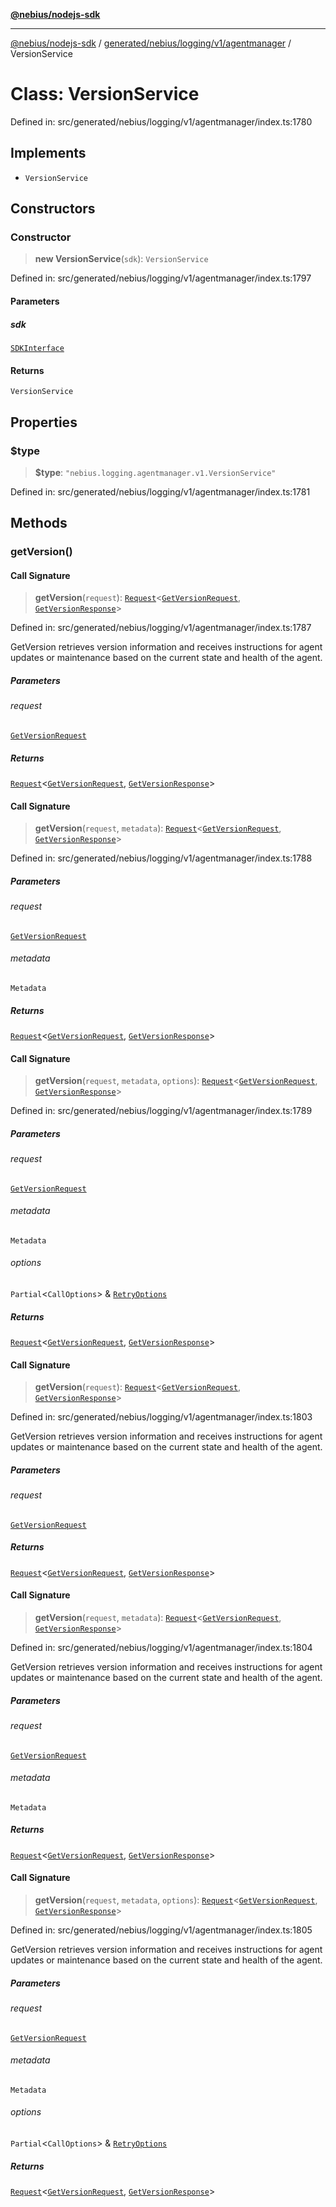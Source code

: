 [**@nebius/nodejs-sdk**](../../../../../../README.md)

---

[@nebius/nodejs-sdk](../../../../../../README.md) / [generated/nebius/logging/v1/agentmanager](../README.md) / VersionService

# Class: VersionService

Defined in: src/generated/nebius/logging/v1/agentmanager/index.ts:1780

## Implements

- `VersionService`

## Constructors

### Constructor

> **new VersionService**(`sdk`): `VersionService`

Defined in: src/generated/nebius/logging/v1/agentmanager/index.ts:1797

#### Parameters

##### sdk

[`SDKInterface`](../../../../../../sdk/interfaces/SDKInterface.md)

#### Returns

`VersionService`

## Properties

### $type

> **$type**: `"nebius.logging.agentmanager.v1.VersionService"`

Defined in: src/generated/nebius/logging/v1/agentmanager/index.ts:1781

## Methods

### getVersion()

#### Call Signature

> **getVersion**(`request`): [`Request`](../../../../../../runtime/request/classes/Request.md)\<[`GetVersionRequest`](../interfaces/GetVersionRequest.md), [`GetVersionResponse`](../interfaces/GetVersionResponse.md)\>

Defined in: src/generated/nebius/logging/v1/agentmanager/index.ts:1787

GetVersion retrieves version information and receives instructions for agent updates
or maintenance based on the current state and health of the agent.

##### Parameters

###### request

[`GetVersionRequest`](../interfaces/GetVersionRequest.md)

##### Returns

[`Request`](../../../../../../runtime/request/classes/Request.md)\<[`GetVersionRequest`](../interfaces/GetVersionRequest.md), [`GetVersionResponse`](../interfaces/GetVersionResponse.md)\>

#### Call Signature

> **getVersion**(`request`, `metadata`): [`Request`](../../../../../../runtime/request/classes/Request.md)\<[`GetVersionRequest`](../interfaces/GetVersionRequest.md), [`GetVersionResponse`](../interfaces/GetVersionResponse.md)\>

Defined in: src/generated/nebius/logging/v1/agentmanager/index.ts:1788

##### Parameters

###### request

[`GetVersionRequest`](../interfaces/GetVersionRequest.md)

###### metadata

`Metadata`

##### Returns

[`Request`](../../../../../../runtime/request/classes/Request.md)\<[`GetVersionRequest`](../interfaces/GetVersionRequest.md), [`GetVersionResponse`](../interfaces/GetVersionResponse.md)\>

#### Call Signature

> **getVersion**(`request`, `metadata`, `options`): [`Request`](../../../../../../runtime/request/classes/Request.md)\<[`GetVersionRequest`](../interfaces/GetVersionRequest.md), [`GetVersionResponse`](../interfaces/GetVersionResponse.md)\>

Defined in: src/generated/nebius/logging/v1/agentmanager/index.ts:1789

##### Parameters

###### request

[`GetVersionRequest`](../interfaces/GetVersionRequest.md)

###### metadata

`Metadata`

###### options

`Partial`\<`CallOptions`\> & [`RetryOptions`](../../../../../../runtime/request/interfaces/RetryOptions.md)

##### Returns

[`Request`](../../../../../../runtime/request/classes/Request.md)\<[`GetVersionRequest`](../interfaces/GetVersionRequest.md), [`GetVersionResponse`](../interfaces/GetVersionResponse.md)\>

#### Call Signature

> **getVersion**(`request`): [`Request`](../../../../../../runtime/request/classes/Request.md)\<[`GetVersionRequest`](../interfaces/GetVersionRequest.md), [`GetVersionResponse`](../interfaces/GetVersionResponse.md)\>

Defined in: src/generated/nebius/logging/v1/agentmanager/index.ts:1803

GetVersion retrieves version information and receives instructions for agent updates
or maintenance based on the current state and health of the agent.

##### Parameters

###### request

[`GetVersionRequest`](../interfaces/GetVersionRequest.md)

##### Returns

[`Request`](../../../../../../runtime/request/classes/Request.md)\<[`GetVersionRequest`](../interfaces/GetVersionRequest.md), [`GetVersionResponse`](../interfaces/GetVersionResponse.md)\>

#### Call Signature

> **getVersion**(`request`, `metadata`): [`Request`](../../../../../../runtime/request/classes/Request.md)\<[`GetVersionRequest`](../interfaces/GetVersionRequest.md), [`GetVersionResponse`](../interfaces/GetVersionResponse.md)\>

Defined in: src/generated/nebius/logging/v1/agentmanager/index.ts:1804

GetVersion retrieves version information and receives instructions for agent updates
or maintenance based on the current state and health of the agent.

##### Parameters

###### request

[`GetVersionRequest`](../interfaces/GetVersionRequest.md)

###### metadata

`Metadata`

##### Returns

[`Request`](../../../../../../runtime/request/classes/Request.md)\<[`GetVersionRequest`](../interfaces/GetVersionRequest.md), [`GetVersionResponse`](../interfaces/GetVersionResponse.md)\>

#### Call Signature

> **getVersion**(`request`, `metadata`, `options`): [`Request`](../../../../../../runtime/request/classes/Request.md)\<[`GetVersionRequest`](../interfaces/GetVersionRequest.md), [`GetVersionResponse`](../interfaces/GetVersionResponse.md)\>

Defined in: src/generated/nebius/logging/v1/agentmanager/index.ts:1805

GetVersion retrieves version information and receives instructions for agent updates
or maintenance based on the current state and health of the agent.

##### Parameters

###### request

[`GetVersionRequest`](../interfaces/GetVersionRequest.md)

###### metadata

`Metadata`

###### options

`Partial`\<`CallOptions`\> & [`RetryOptions`](../../../../../../runtime/request/interfaces/RetryOptions.md)

##### Returns

[`Request`](../../../../../../runtime/request/classes/Request.md)\<[`GetVersionRequest`](../interfaces/GetVersionRequest.md), [`GetVersionResponse`](../interfaces/GetVersionResponse.md)\>

